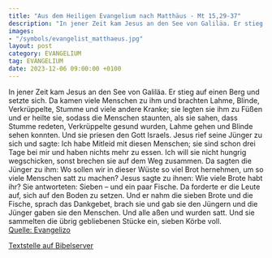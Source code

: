 ```yaml
---
title: "Aus dem Heiligen Evangelium nach Matthäus - Mt 15,29-37"
description: "In jener Zeit kam Jesus an den See von Galiläa. Er stieg auf einen Berg und setzte sich. Da kamen viele Menschen zu ihm und brachten Lahme, Blinde, Verkrüppelte, Stumme und viele andere Kranke; sie legten sie ihm zu Füßen und er heilte sie, sodass die Menschen staunten, als sie s...."
images:
- "/symbols/evangelist_matthaeus.jpg"
layout: post
category: EVANGELIUM
tag: EVANGELIUM
date: 2023-12-06 09:00:00 +0100
---
```

In jener Zeit kam Jesus an den See von Galiläa. Er stieg auf einen Berg und setzte sich.
Da kamen viele Menschen zu ihm und brachten Lahme, Blinde, Verkrüppelte, Stumme und viele andere Kranke; sie legten sie ihm zu Füßen und er heilte sie,
sodass die Menschen staunten, als sie sahen, dass Stumme redeten, Verkrüppelte gesund wurden, Lahme gehen und Blinde sehen konnten.<!--more--> Und sie priesen den Gott Israels.
Jesus rief seine Jünger zu sich und sagte: Ich habe Mitleid mit diesen Menschen; sie sind schon drei Tage bei mir und haben nichts mehr zu essen. Ich will sie nicht hungrig wegschicken, sonst brechen sie auf dem Weg zusammen.
Da sagten die Jünger zu ihm: Wo sollen wir in dieser Wüste so viel Brot hernehmen, um so viele Menschen satt zu machen?
Jesus sagte zu ihnen: Wie viele Brote habt ihr? Sie antworteten: Sieben – und ein paar Fische.
Da forderte er die Leute auf, sich auf den Boden zu setzen.
Und er nahm die sieben Brote und die Fische, sprach das Dankgebet, brach sie und gab sie den Jüngern und die Jünger gaben sie den Menschen.
Und alle aßen und wurden satt. Und sie sammelten die übrig gebliebenen Stücke ein, sieben Körbe voll.<br>
[Quelle: Evangelizo](https://evangeliumtagfuertag.org/DE/gospel)

[Textstelle auf Bibelserver](https://www.bibleserver.com/EU/Matthäus15,29-37)
